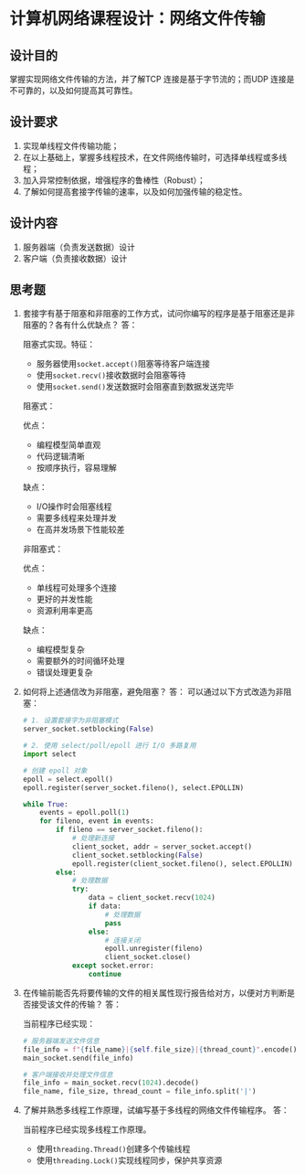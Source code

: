 # 计算机网络课程设计：网络文件传输

## 设计目的

掌握实现网络文件传输的方法，并了解TCP 连接是基于字节流的；而UDP 连接是不可靠的，以及如何提高其可靠性。

## 设计要求

1. 实现单线程文件传输功能；
2. 在以上基础上，掌握多线程技术，在文件网络传输时，可选择单线程或多线程；
3. 加入异常控制依据，增强程序的鲁棒性（Robust）；
4. 了解如何提高套接字传输的速率，以及如何加强传输的稳定性。

## 设计内容

1. 服务器端（负责发送数据）设计
2. 客户端（负责接收数据）设计

## 思考题

1. 套接字有基于阻塞和非阻塞的工作方式，试问你编写的程序是基于阻塞还是非阻塞的？各有什么优缺点？
    答：

    阻塞式实现。特征：

    - 服务器使用`socket.accept()`阻塞等待客户端连接
    - 使用`socket.recv()`接收数据时会阻塞等待
    - 使用`socket.send()`发送数据时会阻塞直到数据发送完毕

    阻塞式：

    优点：

    - 编程模型简单直观
    - 代码逻辑清晰
    - 按顺序执行，容易理解

    缺点：

    - I/O操作时会阻塞线程
    - 需要多线程来处理并发
    - 在高并发场景下性能较差

    非阻塞式：

    优点：

    - 单线程可处理多个连接
    - 更好的并发性能
    - 资源利用率更高

    缺点：

    - 编程模型复杂
    - 需要额外的时间循环处理
    - 错误处理更复杂

2. 如何将上述通信改为非阻塞，避免阻塞？
    答：
    可以通过以下方式改造为非阻塞：

    ```python
    # 1. 设置套接字为非阻塞模式
    server_socket.setblocking(False)

    # 2. 使用 select/poll/epoll 进行 I/O 多路复用
    import select

    # 创建 epoll 对象
    epoll = select.epoll()
    epoll.register(server_socket.fileno(), select.EPOLLIN)

    while True:
        events = epoll.poll(1)
        for fileno, event in events:
            if fileno == server_socket.fileno():
                # 处理新连接
                client_socket, addr = server_socket.accept()
                client_socket.setblocking(False)
                epoll.register(client_socket.fileno(), select.EPOLLIN)
            else:
                # 处理数据
                try:
                    data = client_socket.recv(1024)
                    if data:
                        # 处理数据
                        pass
                    else:
                        # 连接关闭
                        epoll.unregister(fileno)
                        client_socket.close()
                except socket.error:
                    continue
    ```

3. 在传输前能否先将要传输的文件的相关属性现行报告给对方，以便对方判断是否接受该文件的传输？
    答：

    当前程序已经实现：

    ```python
    # 服务器端发送文件信息
    file_info = f"{file_name}|{self.file_size}|{thread_count}".encode()
    main_socket.send(file_info)

    # 客户端接收并处理文件信息
    file_info = main_socket.recv(1024).decode()
    file_name, file_size, thread_count = file_info.split('|')
    ```

4. 了解并熟悉多线程工作原理，试编写基于多线程的网络文件传输程序。    答：

    当前程序已经实现多线程工作原理。

    - 使用`threading.Thread()`创建多个传输线程
    - 使用`threading.Lock()`实现线程同步，保护共享资源
